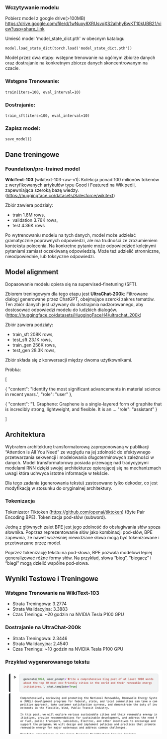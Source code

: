 ### Wczytywanie modelu
Pobierz model z google drive(>100MB) https://drive.google.com/file/d/1wNuoy8XRUsvqXS2alhhyBwKT10kUBB21/view?usp=share_link

Umieść model 'model_state_dict.pth' w obecnym katalogu
```
model.load_state_dict(torch.load('model_state_dict.pth'))
```

Model przez dwa etapy: wstępne trenowanie na ogólnym zbiorze danych oraz dostrajanie na konkretnym zbiorze danych skoncentrowanym na czacie.
### Wstępne Trenowanie:
```
train(iters=100, eval_interval=10)
```

### Dostrajanie:

```
train_sft(iters=100, eval_interval=10)
```

### Zapisz model:

```
save_model()
```


## Dane treningowe
### Foundation/pre-trained model

**WikiText-103** (wikitext-103-raw-v1): Kolekcja ponad 100 milionów tokenów z weryfikowanych artykułów typu Good i Featured na Wikipedii, zapewniająca szeroką bazę wiedzy.
(https://huggingface.co/datasets/Salesforce/wikitext)


Zbiór zawiera podziały: 
- train 1.8M rows,
- validation 3.76K rows,
- test 4.36K rows

Po wytrenowaniu modelu na tych danych, model może udzielać gramatycznie poprawnych odpowiedzi, ale ma trudności ze zrozumieniem kontekstu polecenia. Na konkretne pytanie może odpowiedzieć kolejnymi pytaniami zamiast oczekiwaną odpowiedzią. Może też udzielić stronniczne, nieodpowiednie, lub toksyczne odpowiedzi. 



## Model alignment
Dopasowanie modelu opiera się na supervised-finetuning (SFT). 

Zbiorem treningowym dla tego etapu jest **UltraChat-200k**: Filtrowane dialogi generowane przez ChatGPT, obejmujące szeroki zakres tematów. Ten zbiór danych jest używany do dostrajania nadzorowanego, aby dostosować odpowiedzi modelu do ludzkich dialogów.
(https://huggingface.co/datasets/HuggingFaceH4/ultrachat_200k)


Zbiór zawiera podziały: 
- train_sft 208K rows,
- test_sft 23.1K rows,
- train_gen 256K rows,
- test_gen 28.3K rows,


Zbiór składa się z konwersacji między dwoma użytkownikami. 

Próbka:

[ 

  { 
    "content": "Identify the most significant advancements in material science in recent years.", 
    "role": "user" 
  }, 

  { 
    "content": "1. Graphene: Graphene is a single-layered form of graphite that is incredibly strong, lightweight, and flexible. It is an ...
    "role": "assistant" 
  }

]



## Architektura

Wybrałem architekturę transformatorową zaproponowaną w publikacji “Attention is All You Need” ze względu na jej zdolność do efektywnego przetwarzania sekwencji i modelowania długoterminowych zależności w danych. Model transformatorowy posiada przewagę nad tradycyjnymi modelami RNN dzięki swojej architekturze opierającej się na mechanizmach uwagi która uchwyca istotne informacje w tekście.

Dla tego zadania (generowania tekstu) zastosowano tylko dekoder, co jest modyfikacją w stosunku do oryginalnej architektury.



### Tokenizacja
Tokenizator Tiktoken (https://github.com/openai/tiktoken) (Byte Pair Encoding BPE). Tokenizacja pod-słów (subword).

Jedną z głównych zalet BPE jest jego zdolność do obsługiwania słów spoza słownika. Poprzez reprezentowanie słów jako kombinacji pod-słów, BPE zapewnia, że nawet wcześniej niewidziane słowa mogą być tokenizowane i przetwarzane przez model.

Poprzez tokenizację tekstu na pod-słowa, BPE pozwala modelowi lepiej generalizować różne formy słów. Na przykład, słowa “bieg”, “biegacz” i “biegi” mogą dzielić wspólne pod-słowa.


## Wyniki Testowe i Treningowe

### Wstępne Trenowanie na WikiText-103

-	Strata Treningowa: 3.2774
-	Strata Walidacyjna: 3.3883
-	Czas Treningu: ~20 godzin na NVIDIA Tesla P100 GPU

### Dostrajanie na UltraChat-200k

-	Strata Treningowa: 2.3446
-	Strata Walidacyjna: 2.4540
-	Czas Treningu: ~10 godzin na NVIDIA Tesla P100 GPU


### Przykład wygenerowanego tekstu

![Alt text](Screenshot.png)

